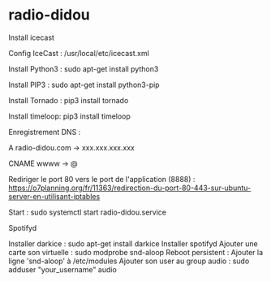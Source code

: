 # radio-didou

Install icecast

Config IceCast : /usr/local/etc/icecast.xml


Install Python3 : sudo apt-get install python3

Install PIP3 : sudo apt-get install python3-pip

Install Tornado : pip3 install tornado

Install timeloop: pip3 install timeloop

Enregistrement DNS :

A radio-didou.com -> xxx.xxx.xxx.xxx

CNAME wwww -> @


Rediriger le port 80 vers le port de l'application (8888) : https://o7planning.org/fr/11363/redirection-du-port-80-443-sur-ubuntu-server-en-utilisant-iptables

Start : sudo systemctl start radio-didou.service


Spotifyd

Installer darkice : sudo apt-get install darkice
Installer spotifyd
Ajouter une carte son virtuelle : sudo modprobe snd-aloop
Reboot persistent : Ajouter la ligne 'snd-aloop' à /etc/modules
Ajouter son user au group audio : sudo adduser "your_username" audio




